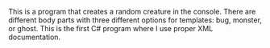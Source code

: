 This is a program that creates a random creature in the console. There are different body parts with three different options for templates:
bug, monster, or ghost. This is the first C# program where I use proper XML documentation. 
